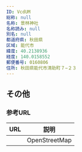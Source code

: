 ```yaml
---
ID: VcdUM
総称: null
名称: 景林神社
名称読み: null
別名: null
都道府県: 秋田県
区域: 能代市
緯度: 40.2138936
経度: 140.0158552
郵便番号: 0160806
住所: 秋田県能代市清助町７−２３
---
```


## その他

### 参考URL

| URL | 説明          |
| --- | ------------- |
|     | OpenStreetMap |
